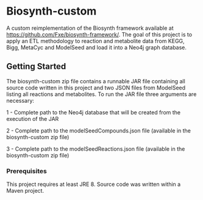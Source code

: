 # Biosynth-custom

A custom reimplementation of the Biosynth framework available at https://github.com/Fxe/biosynth-framework/. The goal of this project is to apply an ETL methodology to reaction and metabolite data from KEGG, Bigg, MetaCyc and ModelSeed and load it into a Neo4j graph database.

## Getting Started

The biosynth-custom zip file contains a runnable JAR file containing all source code written in this project and two JSON files from ModelSeed listing all reactions and metabolites. To run the JAR file three arguments are necessary:

1 - Complete path to the Neo4j database that will be created from the execution of the JAR

2 - Complete path to the modelSeedCompounds.json file (available in the biosynth-custom zip file)

3 - Complete path to the modelSeedReactions.json file (available in the biosynth-custom zip file)

### Prerequisites

This project requires at least JRE 8. Source code was written within a Maven project.

